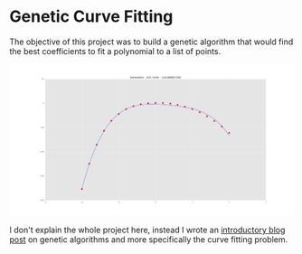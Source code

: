 # Genetic Curve Fitting

The objective of this project was to build a genetic algorithm that would find the best coefficients to fit a polynomial to a list of points.

![Example](example.png)

I don't explain the whole project here, instead I wrote an [introductory blog post](http://maxhalford.com/2015/08/02/genetic-algorithms-introduction.html) on genetic algorithms and more specifically the curve fitting problem.

